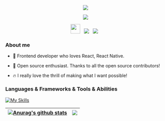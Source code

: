 <p align="center">
  <img src="image/sayHello.gif">
</p>

<div align='center'>
  <img src="https://pronoun.cyou/x/y?subject=He&object=Him&height=20">
  <p align='center'>
    <a href="https://www.linkedin.com/in/kartono-saleh-8aab8017b/"><img height="30" src="https://img.shields.io/badge/LinkedIn-0077B5?style=for-the-badge&logo=linkedin&logoColor=white"></a>&nbsp;&nbsp;
    <a href="mailto:kartono.saleh@gmail.com"><img src="https://img.shields.io/badge/Gmail-D14836?style=for-the-badge&logo=gmail&logoColor=white" /></a>&nbsp;&nbsp;
        <a href="https://www.youtube.com/@kartonobinsaleh855"><img src="https://img.shields.io/badge/YouTube-FF0000?style=for-the-badge&logo=youtube&logoColor=white" /></a>&nbsp;&nbsp;
  </p>
</div>

### About me

- 🎨 Frontend developer who loves React, React Native.

- 🎁 Open source enthusiast. Thanks to all the open source contributors!

- 🔥 I really love the thrill of making what I want possible!

### Languages & Frameworks & Tools & Abilities

[![My Skills](https://skillicons.dev/icons?i=js,ts,html,css,react,nextjs,nodejs,redux,tailwind,sass,mysql,mongodb,vite,firebase,vscode,git,linux,figma,blender)](https://skillicons.dev)

| <a href="https://github.com/tonbots/github-readme-stats"><img align="center" src="https://github-readme-stats.vercel.app/api?username=tonbots&show_icons=true&include_all_commits=true&theme=buefy&hide_border=true" alt="Anurag's github stats" /></a> | <a href="https://github.com/tonbots/github-readme-stats"><img align="center" src="https://github-readme-stats.vercel.app/api/top-langs/?username=tonbots&layout=compact&theme=buefy&hide_border=true" /></a> |
| ------------------------------------------------------------------------------------------------------------------------------------------------------------------------------------------------------------------------------------------------------- | ------------------------------------------------------------------------------------------------------------------------------------------------------------------------------------------------------------ |
